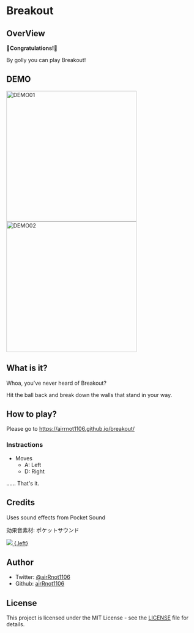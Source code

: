 # Breakout

## OverView

🎉**Congratulations!**🎉

By golly you can play Breakout!

## DEMO

<img width="340" alt="DEMO01" src="https://user-images.githubusercontent.com/62370527/105607949-5f6f7a00-5de4-11eb-8f30-5342e33ae50a.png"><img width="340" alt="DEMO02" src="https://user-images.githubusercontent.com/62370527/105607950-60081080-5de4-11eb-9f58-acc9fe9f5757.png">

## What is it?

Whoa, you've never heard of Breakout?

Hit the ball back and break down the walls that stand in your way.

## How to play?

Please go to https://airrnot1106.github.io/breakout/

### Instractions

* Moves
  * A: Left
  * D: Right



...... That's it.

## Credits

Uses sound effects from Pocket Sound

効果音素材: ポケットサウンド

[![](https://pocket-se.info/image/bnr_pocket-se.jpg) {.left}](https://pocket-se.info)

## Author

- Twitter: [@airRnot1106](https://twitter.com/airRnot1106)
- Github: [airRnot1106](https://github.com/airRnot1106)

## License

This project is licensed under the MIT License - see the [LICENSE](https://github.com/airRnot1106/breakout/blob/master/LICENSE) file for details.

